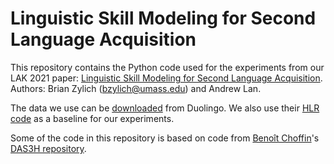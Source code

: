 # Linguistic Skill Modeling for Second Language Acquisition

This repository contains the Python code used for the experiments from our LAK 2021 paper: [Linguistic Skill Modeling for Second Language Acquisition](https://dl.acm.org/doi/10.1145/3448139.3448153). Authors: Brian Zylich (bzylich@umass.edu) and Andrew Lan.

The data we use can be [downloaded](https://dataverse.harvard.edu/dataset.xhtml?persistentId=doi:10.7910/DVN/N8XJME) from Duolingo. We also use their [HLR code](https://github.com/duolingo/halflife-regression) as a baseline for our experiments.

Some of the code in this repository is based on code from [Benoît Choffin](https://github.com/BenoitChoffin)'s [DAS3H repository](https://github.com/BenoitChoffin/das3h).
